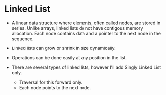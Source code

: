 # Linked List

- A linear data structure where elements, often called nodes, are stored in series.
  Unlike arrays, linked lists do not have contigous memory allocation. Each node
  contains data and a pointer to the next node in the sequence.

- Linked lists can grow or shrink in size dynamically.

- Operations can be done easily at any position in the list.

- There are several types of linked lists, however I'll add Singly Linked List only.
    - Traversal for this forward only.
    - Each node points to the next node.

